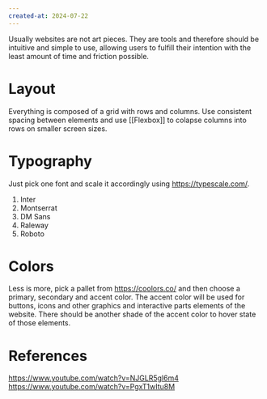 ```yaml
---
created-at: 2024-07-22
---
```


Usually websites are not art pieces. They are tools and therefore should be intuitive and simple to use, allowing users to fulfill their intention with the least amount of time and friction possible.

# Layout

Everything is composed of a grid with rows and columns. Use consistent spacing between elements and use [[Flexbox]] to colapse columns into rows on smaller screen sizes.

# Typography

Just pick one font and scale it accordingly using https://typescale.com/.

1. Inter
2. Montserrat
3. DM Sans
4. Raleway
5. Roboto

# Colors

Less is more, pick a pallet from https://coolors.co/ and then choose a primary, secondary and accent color. The accent color will be used for buttons, icons and other graphics and interactive parts elements of the website. There should be another shade of the accent color to hover state of those elements.

# References

https://www.youtube.com/watch?v=NJGLR5gl6m4
https://www.youtube.com/watch?v=PgxT1wItu8M